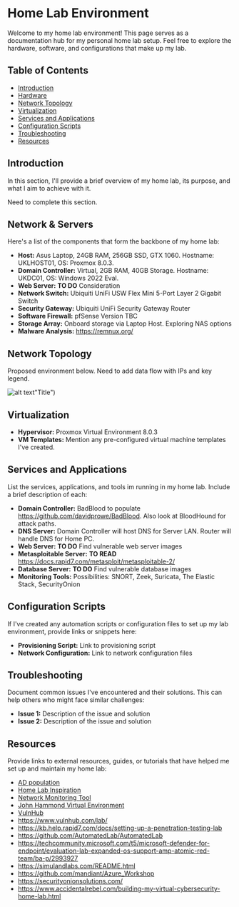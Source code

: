 # Home Lab Environment

Welcome to my home lab environment! This page serves as a documentation hub for my personal home lab setup. Feel free to explore the hardware, software, and configurations that make up my lab.

## Table of Contents

- [Introduction](#introduction)
- [Hardware](#hardware)
- [Network Topology](#network-topology)
- [Virtualization](#virtualization)
- [Services and Applications](#services-and-applications)
- [Configuration Scripts](#configuration-scripts)
- [Troubleshooting](#troubleshooting)
- [Resources](#resources)

## Introduction

In this section, I'll provide a brief overview of my home lab, its purpose, and what I aim to achieve with it.

Need to complete this section.

## Network & Servers

Here's a list of the  components that form the backbone of my home lab:
- **Host:** Asus Laptop, 24GB RAM, 256GB SSD, GTX 1060. Hostname: UKLHOST01, OS: Proxmox 8.0.3.
- **Domain Controller:** Virtual, 2GB RAM, 40GB Storage. Hostname: UKDC01, OS: Windows 2022 Eval. 
- **Web Server:** **TO DO** Consideration
- **Network Switch:** Ubiquiti UniFi USW Flex Mini 5-Port Layer 2 Gigabit Switch
- **Security Gateway:** Ubiquiti UniFi Security Gateway Router
- **Software Firewall:** pfSense Version TBC
- **Storage Array:** Onboard storage via Laptop Host. Exploring NAS options
- **Malware Analysis:** https://remnux.org/

## Network Topology

Proposed environment below. Need to add data flow with IPs and key legend.

![alt text](https://github.com/Mitch-hart/HomeLab/blob/main/Network%20Design%20V2.png?raw=true)"Title")

## Virtualization

- **Hypervisor:** Proxmox Virtual Environment 8.0.3
- **VM Templates:** Mention any pre-configured virtual machine templates I've created.

## Services and Applications

List the services, applications, and tools im running in my home lab. Include a brief description of each:
- **Domain Controller:** BadBlood to populate https://github.com/davidprowe/BadBlood. Also look at BloodHound for attack paths.
- **DNS Server:** Domain Controller will host DNS for Server LAN. Router will handle DNS for Home PC.
- **Web Server:** **TO DO** Find vulnerable web server images
- **Metasploitable Server:** **TO READ** https://docs.rapid7.com/metasploit/metasploitable-2/
- **Database Server:** **TO DO** Find vulnerable database images
- **Monitoring Tools:** Possibilities: SNORT, Zeek, Suricata, The Elastic Stack, SecurityOnion

## Configuration Scripts

If I've created any automation scripts or configuration files to set up my lab environment, provide links or snippets here:

- **Provisioning Script:** Link to provisioning script
- **Network Configuration:** Link to network configuration files

## Troubleshooting

Document common issues I've encountered and their solutions. This can help others who might face similar challenges:

- **Issue 1:** Description of the issue and solution
- **Issue 2:** Description of the issue and solution


## Resources

Provide links to external resources, guides, or tutorials that have helped me set up and maintain my home lab:
- [AD population](https://github.com/davidprowe/BadBlood)
- [Home Lab Inspiration](https://www.notra-sec.com/blog/my-home-lab-setup)
- [Network Monitoring Tool](https://zeek.org/)
- [John Hammond Virtual Environment](https://www.youtube.com/watch?v=pKtDQtsubio)
- [VulnHub](https://www.vulnhub.com/entry/vulnerable-pentesting-lab-environment-1,737/)
- https://www.vulnhub.com/lab/
- https://kb.help.rapid7.com/docs/setting-up-a-penetration-testing-lab
- https://github.com/AutomatedLab/AutomatedLab
- https://techcommunity.microsoft.com/t5/microsoft-defender-for-endpoint/evaluation-lab-expanded-os-support-amp-atomic-red-team/ba-p/2993927
- https://simulandlabs.com/README.html
- https://github.com/mandiant/Azure_Workshop
- https://securityonionsolutions.com/
- https://www.accidentalrebel.com/building-my-virtual-cybersecurity-home-lab.html
